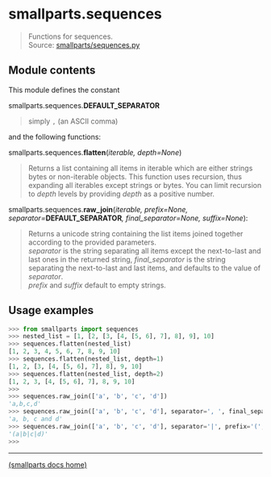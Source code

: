 # smallparts.sequences

> Functions for sequences.  
> Source: [smallparts/sequences.py](https://github.com/blackstream-x/smallparts/blob/master/smallparts/sequences.py)

## Module contents

This module defines the constant

smallparts.sequences.**DEFAULT_SEPARATOR**

> simply ```,``` (an ASCII comma)

and the following functions:

smallparts.sequences.**flatten**(*iterable, depth=None*)

> Returns a list containing all items in iterable which are either strings
> bytes or non-iterable objects.
> This function uses recursion, thus expanding all iterables except strings or
> bytes. You can limit recursion to *depth* levels by providing *depth* as a
> positive number.

smallparts.sequences.**raw_join**(_iterable, prefix=None, separator=_**DEFAULT_SEPARATOR**_,_ *final_separator=None, suffix=None*):

> Returns a unicode string containing the list items joined together according
> to the provided parameters.  
> *separator* is the string separating all items except the next-to-last and
> last ones in the returned string,
> *final_separator* is the string separating the next-to-last and last items,
> and defaults to the value of *separator*.  
> *prefix*  and *suffix* default to empty strings.

## Usage examples

```python
>>> from smallparts import sequences
>>> nested_list = [1, [2, [3, [4, [5, 6], 7], 8], 9], 10]
>>> sequences.flatten(nested_list)
[1, 2, 3, 4, 5, 6, 7, 8, 9, 10]
>>> sequences.flatten(nested_list, depth=1)
[1, 2, [3, [4, [5, 6], 7], 8], 9, 10]
>>> sequences.flatten(nested_list, depth=2)
[1, 2, 3, [4, [5, 6], 7], 8, 9, 10]
>>> 
>>> sequences.raw_join(['a', 'b', 'c', 'd'])
'a,b,c,d'
>>> sequences.raw_join(['a', 'b', 'c', 'd'], separator=', ', final_separator=' and ')
'a, b, c and d'
>>> sequences.raw_join(['a', 'b', 'c', 'd'], separator='|', prefix='(', suffix=')')
'(a|b|c|d)'
>>> 

```

----
[(smallparts docs home)](./)

